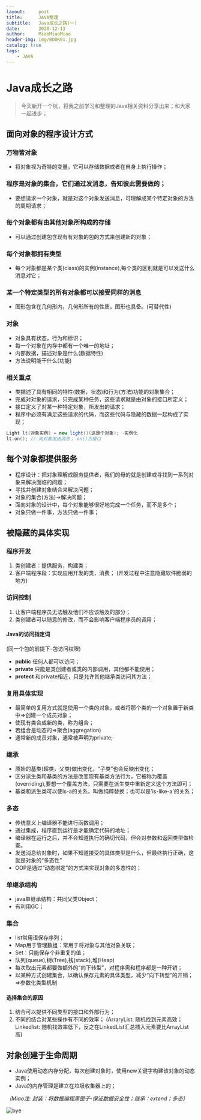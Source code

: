 ```yaml
---
layout:     post                   
title:      JAVA整理   
subtitle:   Java成长之路(一)
date:       2020-12-13       
author:     MiaoMiaoMiao                   
header-img: img/BOOK01.jpg
catalog: true                       
tags:                               
    - JAVA
---
```

# Java成长之路
>今天新开一个坑，将我之前学习和整理的Java相关资料分享出来；和大家一起进步；

## 面向对象的程序设计方式
### 万物皆对象
- 将对象视为奇特的变量，它可以存储数据或者在自身上执行操作；

### 程序是对象的集合，它们通过发消息，告知彼此需要做的；
- 要想请求一个对象，就是对这个对象发送消息，可理解成某个特定对象的方法的周期请求；

### 每个对象都有由其他对象所构成的存储
- 可以通过创建包含现有有对象的包的方式来创建新的对象；

### 每个对象都拥有类型
- 每个对象都是某个类(class)的实例(instance),每个类的区别就是可以发送什么消息对它；

### 某一个特定类型的所有对象都可以接受同样的消息
- 图形包含在几何形内，几何形所有的性质，图形也具备。(可替代性)

### 对象
- 对象具有状态，行为和标识；
- 每一个对象在内存中都有一个唯一的地址；
- 内部数据，描述对象是什么(数据特性)
- 方法说明能干什么(功能)

### 相关重点
- 类描述了具有相同的特性(数据，状态)和行为(方法)功能的对象集合；
- 完成对对象的请求，只完成某种任务，这些请求就是由对象的接口所定义；
- 接口定义了对某一种特定对象，所发出的请求；
- 程序中必须有满足这些请求的代码，而这些代码与隐藏的数据一起构成了实现；

```java
Light lt(对象实例) = new light()(这是个对象); -实例化
lt.on(); //.向对象发送消息； on()为接口
```
## 每个对象都提供服务
- 程序设计：把对象理解成服务提供者，我们的母的就是创建或寻找到一系列对象来解决面临的问题；
- 寻找并创建对象结合来解决问题；
- 对象的集合(方法)->解决问题；
- 面向对象的设计中，每个对象能够很好地完成一个任务，而不是多个；
- 对象只做一件事，方法只做一件事；

## 被隐藏的具体实现
### 程序开发
1. 类创建者：提供服务，构建类；
2. 客户端程序段：实现应用开发的类，消费；
(开发过程中注意隐藏软件脆弱的地方)

### 访问控制
1. 让客户端程序员无法触及他们不应该触及的部分；
2. 类创建者可以随意的修改，而不会影响客户端程序员的调用；

#### Java的访问指定词
(同一个包的前提下-包访问权限)
- **public** 任何人都可以访问；
- **private** 只能是类创建者或类的内部调用，其他都不能使用；
- **protect** 和private相近，只是允许其他继承类访问其方法；

### 复用具体实现
- 最简单的复用方式就是使用一个类的对象，或者将那个类的一个对象置于新类中=>创建一个成员对象；
- 使现有类合成新的类，称为组合；
- 若组合是动态的=>聚合(aggregation)
- 通常新的成员对象，通常被声明为private;

### 继承
- 原始的基类(超类，父类)做出变化，“子类”也会反映出变化；
- 区分派生类和基类的方法是改变现有基类方法行为，它被称为覆盖(overriding),要想一个覆盖方法，只需要在派生类中重新定义这个方法即可；
- 基类和派生类可以使is-a的关系，叫做纯粹替换；也可以是'is-like-a'的关系；

### 多态
- 传统意义上编译器不能进行函数调用；
- 通过集成，程序直到运行是才能确定代码的地址；
- 编译器在运行之后，并不会知道执行的确切代码，但会对参数和返回类型做检查。
- 发送消息给对象时，如果不知道接受的具体类型是什么，但最终执行正确，这就是对象的“多态性”
- OOP是通过“动态绑定”的方式来实现对象的多态性的；

### 单继承结构
- java单继承结构：共同父类Object；
- 有利用GC；

### 集合
- list常用语保存序列；
- Map用于管理数组：常用于将对象与其他对象关联；
- Set：只能保存个非重复的值；
- 队列(queue),树(Tree),栈(stack),堆(Heap)
- 每次取出元素都要做额外的“向下转型”，对程序需和程序都是一种开销；
- 以某种方式创建集合，以确认保存元素的具体类型，减少“向下转型”的开销；=>参数化类型机制

#### 选择集合的原因
1. 结合可以提供不同类型的接口和外部行为；
2. 不同的结合对某些操作有不同的效率；
(ArraryList: 随机找到元素高效；Linkedlist: 随机找效率低下，反之在LinkedList汇总插入元素要比ArrayList高)

## 对象创建于生命周期
- Java使用动态内存分配，每次创建对象时，使用new关键字构建该对象的动态实例；
- Java的内存管理是建立在垃圾收集器上的；

*（Miao注: 封装：将数据编程黑匣子-保证数据安全性；继承：extend；多态）*


![bye](https://i.loli.net/2020/07/18/As9UOXhr8Kl4IQe.png)


